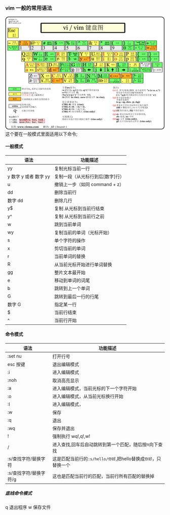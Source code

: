 ### vim 一般的常用语法

![img](./assets/vi-vim-cheat-sheet-sch.gif)
这个要在一般模式里面适用以下命令;

#### 一般模式

| 语法                  | 功能描述                         |
| --------------------- | -------------------------------- |
| yy                    | 复制光标当前一行                 |
| y 数字 y 或者 数字 yy | 复制一段（从光标行到后[数字]行） |
| u                     | 撤销上一步（如同 command + z）   |
| dd                    | 删除当前行                       |
| 数字 dd               | 删除几行                         |
| y$                    | 复制 从光标到当前行结束          |
| y^                    | 复制 从光标到当前行之前          |
| w                     | 跳到当前单词                     |
| wy                    | 复制当前的单词（光标开始）       |
| s                     | 单个字符的操作                   |
| x                     | 剪切当前的单词                   |
| r                     | 当前单词的替换                   |
| R                     | 从当前光标开始进行单词替换       |
| gg                    | 整片文本最开始                   |
| e                     | 移动到单词的词尾                 |
| b                     | 跳转到上一个单词                 |
| G                     | 跳转到最后一行的行尾             |
| 数字 G                | 指定某一行                       |
| $                     | 当前行结束                       |
| ^                     | 当前行开始                       |

#### 命令模式

| 语法     | 功能描述                               |
| -------- | -------------------------------------- |
| :set nu  | 打开行号                               |
| esc 按键 | 退出编辑模式                           |
| :i       | 进入编辑模式                           |
:noh|取消高亮显示
| :a       | 进入编辑模式，当前光标的下一个字符开始 |
| :o       | 进入编辑模式，从当前光标换行开始       |
| :I       | 进入编辑模式，                         |
:w|保存
:q|退出
:wq|保存并退出
!|强制执行 wq!,q!,w!
/|进入查找,回车后自动跳转到第一个匹配，随后按n向下查找
:s/查找字符/替换字符|这是匹配当前行的`:s/hello/你好`,把hello替换成`你好`，只替换一个
:s/查找字符/替换字符/g|这也是匹配当前行的匹配，当前行所有匹配的替换掉


##### 底线命令模式

q 退出程序
w 保存文件
